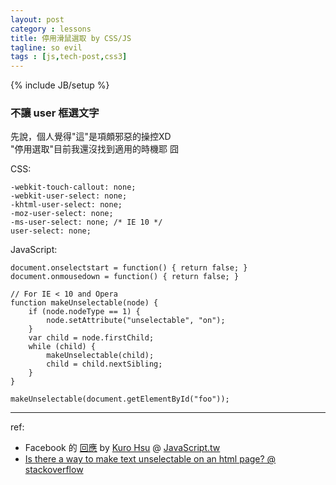 ```yaml
---
layout: post
category : lessons
title: 停用滑鼠選取 by CSS/JS
tagline: so evil
tags : [js,tech-post,css3]
---
```

{% include JB/setup %}

### 不讓 user 框選文字

先說，個人覺得"這"是項頗邪惡的操控XD  
"停用選取"目前我還沒找到適用的時機耶 囧

CSS:

    -webkit-touch-callout: none;
    -webkit-user-select: none;
    -khtml-user-select: none;
    -moz-user-select: none;
    -ms-user-select: none; /* IE 10 */
    user-select: none;

JavaScript:

    document.onselectstart = function() { return false; }
    document.onmousedown = function() { return false; }

    // For IE < 10 and Opera
    function makeUnselectable(node) {
        if (node.nodeType == 1) {
            node.setAttribute("unselectable", "on");
        }
        var child = node.firstChild;
        while (child) {
            makeUnselectable(child);
            child = child.nextSibling;
        }
    }

    makeUnselectable(document.getElementById("foo"));

*************
ref:

+ Facebook 的 [回應][answer] by [Kuro Hsu][KuroHsu] @ [JavaScript.tw][jsgroup]
+ [Is there a way to make text unselectable on an html page? @ stackoverflow](http://stackoverflow.com/a/4448972)



[KuroHsu]: https://www.facebook.com/kurotanshi "Kuro Hsu@Facebook"
[jsgroup]: https://www.facebook.com/groups/javascript.tw "Javascript in Taiwan @ Facebook"
[answer]: https://www.facebook.com/groups/javascript.tw/permalink/324164747684870/?comment_id=324167091017969